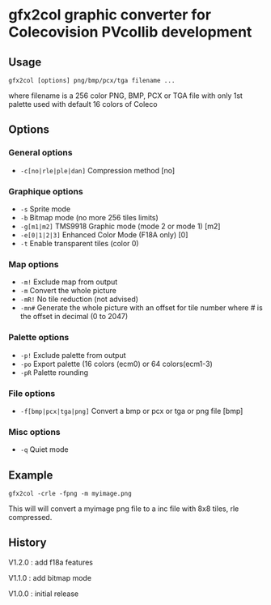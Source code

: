 
# gfx2col graphic converter for Colecovision PVcollib development

## Usage
```
gfx2col [options] png/bmp/pcx/tga filename ...  
```
where filename is a 256 color PNG, BMP, PCX or TGA file  with only 1st palette used with default 16 colors of Coleco  

## Options  
### General options 
- `-c[no|rle|ple|dan]` Compression method [no]  
  
### Graphique options  
- `-s` Sprite mode   
- `-b` Bitmap mode (no more 256 tiles limits)  
- `-g[m1|m2]` TMS9918 Graphic mode (mode 2 or mode 1) [m2]  
- `-e[0|1|2|3]` Enhanced Color Mode (F18A only) [0]  
- `-t` Enable transparent tiles (color 0)  

### Map options  
- `-m!` Exclude map from output  
- `-m` Convert the whole picture  
- `-mR!` No tile reduction (not advised)  
- `-mn#` Generate the whole picture with an offset for tile number where # is the offset in decimal (0 to 2047)  

### Palette options  
- `-p!` Exclude palette from output  
- `-po` Export palette (16 colors (ecm0) or 64 colors(ecm1-3)  
- `-pR` Palette rounding  

### File options  
- `-f[bmp|pcx|tga|png]` Convert a bmp or pcx or tga or png file [bmp]  
  
### Misc options 
- `-q` Quiet mode  
  
## Example 
```
gfx2col -crle -fpng -m myimage.png
```
 This will will convert a myimage png file to a inc file with 8x8 tiles, rle compressed.

## History  
V1.2.0 : add f18a features  

V1.1.0 : add bitmap mode  

V1.0.0 : initial release  
